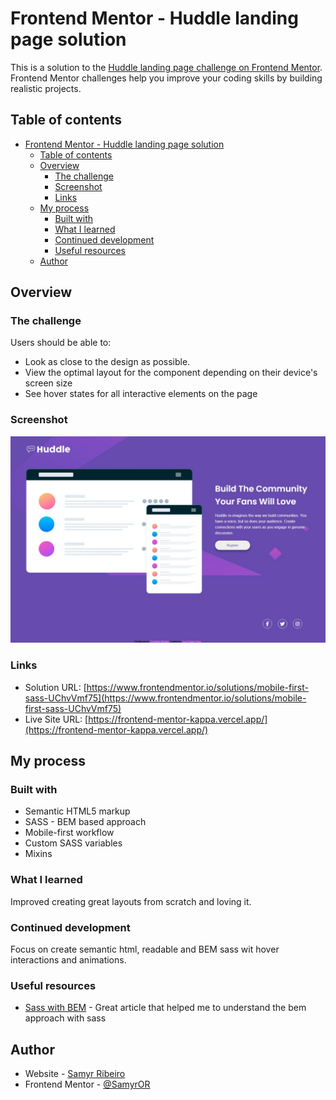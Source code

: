 # Frontend Mentor - Huddle landing page solution

This is a solution to the [Huddle landing page challenge on Frontend Mentor](https://www.frontendmentor.io/challenges/huddle-landing-page-with-a-single-introductory-section-B_2Wvxgi0). Frontend Mentor challenges help you improve your coding skills by building realistic projects.

## Table of contents

- [Frontend Mentor - Huddle landing page solution](#frontend-mentor---huddle-landing-page-solution)
  - [Table of contents](#table-of-contents)
  - [Overview](#overview)
    - [The challenge](#the-challenge)
    - [Screenshot](#screenshot)
    - [Links](#links)
  - [My process](#my-process)
    - [Built with](#built-with)
    - [What I learned](#what-i-learned)
    - [Continued development](#continued-development)
    - [Useful resources](#useful-resources)
  - [Author](#author)

## Overview

### The challenge

Users should be able to:

- Look as close to the design as possible.
- View the optimal layout for the component depending on their device's screen size
- See hover states for all interactive elements on the page

### Screenshot

![](./assets/images/screenshot.jpeg)

### Links

- Solution URL: [https://www.frontendmentor.io/solutions/mobile-first-sass-UChvVmf75](https://www.frontendmentor.io/solutions/mobile-first-sass-UChvVmf75)
- Live Site URL: [https://frontend-mentor-kappa.vercel.app/](https://frontend-mentor-kappa.vercel.app/)

## My process

### Built with

- Semantic HTML5 markup
- SASS - BEM based approach
- Mobile-first workflow
- Custom SASS variables
- Mixins

### What I learned

Improved creating great layouts from scratch and loving it.

### Continued development

Focus on create semantic html, readable and BEM sass wit hover interactions and animations.

### Useful resources

- [Sass with BEM](https://medium.com/@larymagal/organize-seu-css-com-smacss-bem-e-sass-7e8f50a41544) - Great article that helped me to understand the bem approach with sass

## Author

- Website - [Samyr Ribeiro](https://samyror.github.io/)
- Frontend Mentor - [@SamyrOR](https://www.frontendmentor.io/profile/SamyrOR)
